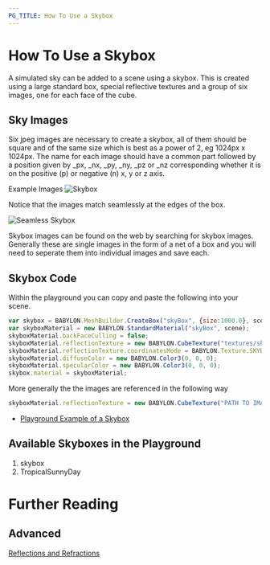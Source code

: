 ```yaml
---
PG_TITLE: How To Use a Skybox
---
```


# How To Use a Skybox
A simulated sky can be added to a scene using a skybox. This is created using a large standard box, special reflective textures and a group of six images, one for each face of the cube.

## Sky Images
Six jpeg images are necessary to create a skybox, all of them should be square and of the same size which is best as a power of 2, eg 1024px x 1024px.
The name for each image should have a common part followed by a position given by _px, _nx, _py, _ny, _pz or _nz corresponding whether 
it is on the positive (p) or negative (n) x, y or z axis.

Example Images
![Skybox](/img/how_to/skybox.png)

Notice that the images match seamlessly at the edges of the box.

![Seamless Skybox](/img/how_to/skybox1.png)

Skybox images can be found on the web by searching for skybox images. Generally these are single images in the form of a net of a box and you will 
need to seperate them into individual images and save each.

## Skybox Code 
Within the playground you can copy and paste the following into your scene.

```javascript
var skybox = BABYLON.MeshBuilder.CreateBox("skyBox", {size:1000.0}, scene);
var skyboxMaterial = new BABYLON.StandardMaterial("skyBox", scene);
skyboxMaterial.backFaceCulling = false;
skyboxMaterial.reflectionTexture = new BABYLON.CubeTexture("textures/skybox", scene);
skyboxMaterial.reflectionTexture.coordinatesMode = BABYLON.Texture.SKYBOX_MODE;
skyboxMaterial.diffuseColor = new BABYLON.Color3(0, 0, 0);
skyboxMaterial.specularColor = new BABYLON.Color3(0, 0, 0);
skybox.material = skyboxMaterial;
```

More generally the the images are referenced in the following way

```javascript
skyboxMaterial.reflectionTexture = new BABYLON.CubeTexture("PATH TO IMAGES FOLDER/COMMON PART OF NAMES", scene);
```

* [Playground Example of a Skybox](http://www.babylonjs-playground.com/#UU7RQ#1)

## Available Skyboxes in the Playground

1. skybox
2. TropicalSunnyDay

# Further Reading

## Advanced

[Reflections and Refractions](/how_to/reflect)
